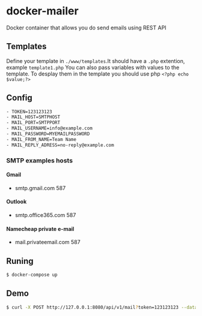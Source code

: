 # docker-mailer
Docker container that allows you do send emails using REST API


## Templates
Define your template in `./www/templates`.It should have a `.php` extention, example `template1.php` You can also pass variables with values to the template.
To desplay them in the template you should use php `<?php echo $value;?>`

## Config

```sh
- TOKEN=123123123
- MAIL_HOST=SMTPHOST
- MAIL_PORT=SMTPPORT
- MAIL_USERNAME=info@example.com
- MAIL_PASSWORD=MYEMAILPASSWORD
- MAIL_FROM_NAME=Team Name
- MAIL_REPLY_ADRESS=no-reply@example.com
```

### SMTP examples hosts
#### Gmail
- smtp.gmail.com  587
#### Outlook
- smtp.office365.com  587
#### Namecheap private e-mail
- mail.privateemail.com  587

## Runing
```sh
$ docker-compose up
```


## Demo
```sh
$ curl -X POST http://127.0.0.1:8080/api/v1/mail?token=123123123 --data '{"email":"myemail@example.com","title":"Welcome to docker-mailer!","template":"notification_template","options":{"value":"SomeValue","value2":"AnotherValue"}}'
```

